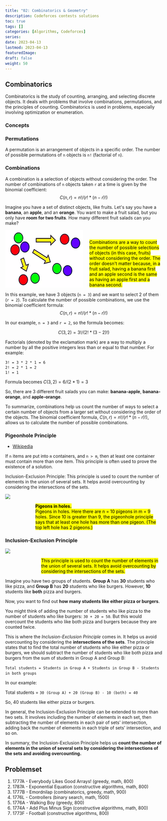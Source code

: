 ```yaml
---
title: "02: Combinatorics & Geometry"
description: Codeforces contests solutions
toc: true
tags: []
categories: [Algorithms, Codeforces]
series:
date: 2023-04-13
lastmod: 2023-04-13
featuredImage:
draft: false
weight: 50
---
```


## Combinatorics

Combinatorics is the study of counting, arranging, and selecting discrete objects. It deals with problems that involve combinations, permutations, and the principles of counting. Combinatorics is used in problems, especially involving optimization or enumeration.

### Concepts

### Permutations

A permutation is an arrangement of objects in a specific order. The number of possible permutations of `n` objects is `n!` (factorial of `n`).

### Combinations

A combination is a selection of objects without considering the order. The number of combinations of `n` objects taken `r` at a time is given by the binomial coefficient: $$C(n, r) = n! / (r! * (n-r)!)$$

Imagine you have a set of distinct objects, like fruits. Let's say you have a **banana**, an **apple**, and an **orange**. You want to make a fruit salad, but you only have **room for two fruits**. How many different fruit salads can you make?

<div style="display: flex;">
    <img src="./assets/combinations.png" width="250">
    <div style="margin-left: 20px; margin-top: 30px">
        <mark>Combinations are a way to count the number of possible selections of objects (in this case, fruits) without considering the order. The order doesn't matter because, in a fruit salad, having a banana first and an apple second is the same as having an apple first and a banana second.</mark>
    </div>
</div>

In this example, we have 3 objects (`n = 3`) and we want to select 2 of them (`r = 2`). To calculate the number of possible combinations, we use the binomial coefficient formula: $$C(n, r) = n! / (r! * (n-r)!)$$

In our example, `n = 3` and `r = 2`, so the formula becomes:

$$C(3, 2) = 3! / (2! * (3-2)!)$$

Factorials (denoted by the exclamation mark) are a way to multiply a number by all the positive integers less than or equal to that number. For example:

```
3! = 3 * 2 * 1 = 6
2! = 2 * 1 = 2
1! = 1
```

Formula becomes $C(3, 2) = 6 / (2 * 1) = 3$

So, there are 3 different fruit salads you can make: **banana-apple**, **banana-orange**, and **apple-orange**.

To summarize, combinations help us count the number of ways to select a certain number of objects from a larger set without considering the order of the objects. The binomial coefficient formula, $C(n, r) = n! / (r! * (n-r)!)$, allows us to calculate the number of possible combinations.

### Pigeonhole Principle 

- [Wikipedia](https://en.wikipedia.org/wiki/Pigeonhole_principle)

If `n` items are put into `m` containers, and `n > m`, then at least one container must contain more than one item. This principle is often used to prove the existence of a solution.

Inclusion-Exclusion Principle: This principle is used to count the number of elements in the union of several sets. It helps avoid overcounting by considering the intersections of the sets.

<div style="display: flex;">
    <img src="https://upload.wikimedia.org/wikipedia/commons/thumb/5/5c/TooManyPigeons.jpg/440px-TooManyPigeons.jpg" width="250">
    <div style="margin-left: 20px; margin-top: 30px">
        <mark><b>Pigeons in holes.</b></mark></br>
        <mark>Pigeons in holes. Here there are n = 10 pigeons in m = 9 holes. Since 10 is greater than 9, the pigeonhole principle says that at least one hole has more than one pigeon. (The top left hole has 2 pigeons.)</mark>
    </div>
</div>

### Inclusion-Exclusion Principle

<div style="display: flex;">
    <img src="https://upload.wikimedia.org/wikipedia/commons/thumb/4/42/Inclusion-exclusion.svg/440px-Inclusion-exclusion.svg.png" width="250">
    <div style="margin-left: 20px; margin-top: 30px">
        <mark>This principle is used to count the number of elements in the union of several sets. It helps avoid overcounting by considering the intersections of the sets.</mark>
    </div>
</div>

Imagine you have two groups of students. **Group A** has **30** students who like pizza, and **Group B** has **20** students who like burgers. However, **10** students like **both** pizza and burgers.

Now, you want to find out **how many students like either pizza or burgers**. 

You might think of adding the number of students who like pizza to the number of students who like burgers: `30 + 20 = 50`. But this would overcount the students who like both pizza and burgers because they are counted twice.

This is where the *Inclusion-Exclusion Principle* comes in. It helps us avoid overcounting by considering the **intersections of the sets**. The principle states that to find the total number of students who like either pizza or burgers, we should subtract the number of students who like both pizza and burgers from the sum of students in Group A and Group B:

`Total students = Students in Group A + Students in Group B - Students in both groups`

In our example:

Total students = `30 (Group A) + 20 (Group B) - 10 (both) = 40`

So, 40 students like either pizza or burgers.

In general, the Inclusion-Exclusion Principle can be extended to more than two sets. It involves including the number of elements in each set, then subtracting the number of elements in each pair of sets' intersection, adding back the number of elements in each triple of sets' intersection, and so on.

In summary, the Inclusion-Exclusion Principle helps us **count the number of elements in the union of several sets by considering the intersections of the sets and avoiding overcounting.**

## Problemset

1. 1777A - Everybody Likes Good Arrays! (greedy, math, 800)
1. 1787A - Exponential Equation (constructive algorithms, math, 800)
1. 1777B - Emordnilap (combinatorics, greedy, math, 900)
1. 1776L - Controllers (binary search, math, 1500)
1. 1776A - Walking Boy (greedy, 800)
1. 1774A - Add Plus Minus Sign (constructive algorithms, math, 800)
1. 1773F - Football (constructive algorithms, 800)
